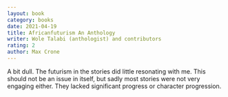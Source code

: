 ```yaml
---
layout: book
category: books
date: 2021-04-19
title: Africanfuturism An Anthology
writer: Wole Talabi (anthologist) and contributors
rating: 2
author: Max Crone
---
```


A bit dull.
The futurism in the stories did little resonating with me.
This should not be an issue in itself, but sadly most stories were not very engaging either.
They lacked significant progress or character progression.
